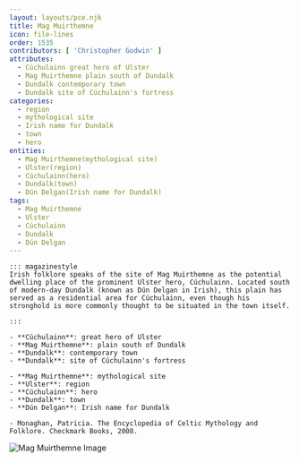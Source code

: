 ```yaml
---
layout: layouts/pce.njk
title: Mag Muirthemne
icon: file-lines
order: 1535
contributors: [ 'Christopher Godwin' ]
attributes:
  - Cúchulainn great hero of Ulster
  - Mag Muirthemne plain south of Dundalk
  - Dundalk contemporary town
  - Dundalk site of Cúchulainn's fortress
categories:
  - region
  - mythological site
  - Irish name for Dundalk
  - town
  - hero
entities:
  - Mag Muirthemne(mythological site)
  - Ulster(region)
  - Cúchulainn(hero)
  - Dundalk(town)
  - Dún Delgan(Irish name for Dundalk)
tags:
  - Mag Muirthemne
  - Ulster
  - Cúchulainn
  - Dundalk
  - Dún Delgan
---
```

``` tab [group1:Info]
::: magazinestyle
Irish folklore speaks of the site of Mag Muirthemne as the potential dwelling place of the prominent Ulster hero, Cúchulainn. Located south of modern-day Dundalk (known as Dún Delgan in Irish), this plain has served as a residential area for Cúchulainn, even though his stronghold is more commonly thought to be situated in the town itself.

:::
```
``` tab [group1:Attributes]
- **Cúchulainn**: great hero of Ulster
- **Mag Muirthemne**: plain south of Dundalk
- **Dundalk**: contemporary town
- **Dundalk**: site of Cúchulainn's fortress
```
``` tab [group1:Entities]
- **Mag Muirthemne**: mythological site
- **Ulster**: region
- **Cúchulainn**: hero
- **Dundalk**: town
- **Dún Delgan**: Irish name for Dundalk
```
``` tab [group1:Sources]
- Monaghan, Patricia. The Encyclopedia of Celtic Mythology and Folklore. Checkmark Books, 2008.
```
![Mag Muirthemne Image]([None])
